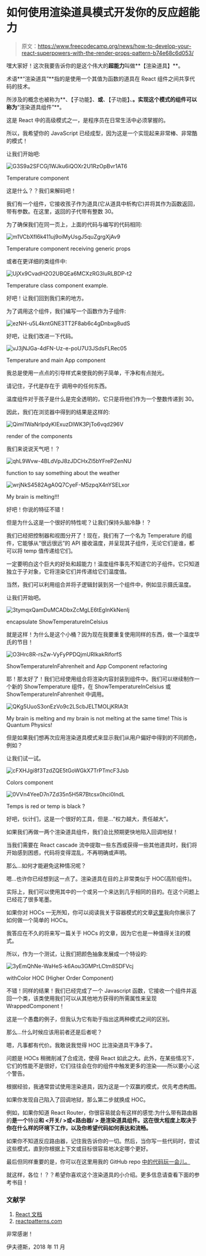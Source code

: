 # 如何使用渲染道具模式开发你的反应超能力

> 原文：<https://www.freecodecamp.org/news/how-to-develop-your-react-superpowers-with-the-render-props-pattern-b74e68c6d053/>

嘿大家好！这次我要告诉你的是这个伟大的**超能力**叫做**【渲染道具】**。

术语**“渲染道具”**指的是使用一个其值为函数的道具在 React 组件之间共享代码的技术。

所涉及的概念也被称为**、【子功能】、**或**、【子功能】、**。实现这个模式的组件可以称为**“渲染道具组件”**。

这是 React 中的高级模式之一，是程序员在日常生活中必须掌握的。

所以，我希望你的 JavaScript 已经成型，因为这是一个实现起来非常棒、非常酷的模式！

让我们开始吧:

![G3S9a2SFCGj1WJku6iQOXr2U1RzOpBvr1AT6](img/60b6e2aa290faeb94cf87dcc57c5d049.png)

Temperature component

这是什么？？我们来解码吧！

我们有一个组件，它接收孩子作为道具(它从道具中析构它)并将其作为函数返回，带有参数。在这里，返回的子代带有整数 30。

为了确保我们在同一页上，上面的代码与编写的代码相同:

![m1VCbXfI6k411uj9oiMyUsgJ5quZgrgXjAv9](img/91e0d50c03e7bd143dd27c7fccba4a71.png)

Temperature component receiving generic props

或者在更详细的类组件中:

![UjXx9CvadH2O2UBQEa6MCXzRG3luRLBDP-t2](img/fe169d8b311a2aeb1dc64a1ff1f3660a.png)

Temperature class component example.

好吧！让我们回到我们来的地方。

为了调用这个组件，我们编写一个函数作为子组件:

![ezNH-u5L4kntGNE3TT2F8ab6c4gDnbxg8udS](img/422d634f51ce08d08f453fd19ae7d7a2.png)

好吧，让我们改进一下代码。

![vJ3jNJGa-4dFN-Uz-e-poU7U3JSdsFLRec05](img/9b7a7c9b66aeaa6053e630e65cc39ae9.png)

Temperature and main App component

我总是使用一点点的引导样式来使我的例子简单，干净和有点抛光。

请记住，子代是存在于 <temperature></temperature> 调用中的任何东西。

温度组件对于孩子是什么是完全透明的，它只是将他们作为一个整数传递到 30。

因此，我们在浏览器中得到的结果是这样的:

![Qiml1WaNrlpdyKIExuzDlWK3PjTo6vqd296V](img/c32af2d3fc45432954242286a5d48eec.png)

render of the components

我们来说说天气吧！？

![qhL9Wvw-4BLdVpJ8zJDCHxZl5bYFrePZenNU](img/17015b6b9c12ab646608907d9d520c67.png)

function to say something about the weather

![wrjNkS4582AgA0Q7CyeF-M5zpqX4nYSELxor](img/c0c06a6b5a01e3a237e7227e964af515.png)

My brain is melting!!!

好吧！你说的特征不错！

但是为什么这是一个很好的特性呢？让我们保持头脑冷静！？

我们已经把控制器和视图分开了！现在，我们有了一个名为 Temperature 的组件，它能够从“很远很远”的 API 接收温度，并呈现其子组件，无论它们是谁，都可以将 temp 值传递给它们。

一定要明白这个巨大的好处和超能力！温度组件事先不知道它的子组件。它只知道独立于子对象，它将渲染它们并传递给它们温度值。

当然，我们可以利用组合并将子逻辑封装到另一个组件中，例如显示摄氏温度。

让我们开始吧。

![3tymqxQamDuMCADbxZcMgLE6tEgInKkNenlj](img/44f269aaa2b615155d08e8a080599c00.png)

encapsulate ShowTemperatureInCelsius

就是这样！为什么是这个小桶？因为现在我要重复使用同样的东西，做一个温度华氏的节目！

![O3Hrc8R-rsZw-VyFyPPDQjmURIkakRiforfS](img/78bf0c44a74bbb8865f2f5ba9d721964.png)

ShowTemperatureInFahrenheit and App Component refactoring

耶！那太好了！我们已经使用组合将渲染内容封装到组件中。我们可以继续制作一个新的 ShowTemperature 组件，在 ShowTemperatureInCelsius 或 ShowTemperatureInFahrenheit 中调用。

![QKg5UuoS3onEzVo9c2LScbJELTMOLjKRlA3t](img/046df51a4d12c87ecea961c0fff07c87.png)

My brain is melting and my brain is not melting at the same time! This is Quantum Physics!

但是如果我们想再次应用渲染道具模式来显示我们从用户偏好中得到的不同颜色，例如？

让我们试一试。

![cFXHJgi8f3TzdZQE5tGoWGkX7TrPTmcF3Jsb](img/56335e84ef0d8bdb5c27c4e89fc91478.png)

Colors component

![0VVn4YeeD7n7Zd35n5H5R7Btcsx0hci0IndL](img/4d2286d97e012834265286bf0cb2eb1a.png)

Temps is red or temp is black ?

好吧，伙计们，这是一个很好的工具，但是…“权力越大，责任越大”。

如果我们再做一两个渲染道具组件，我们会比预期更快地陷入回调地狱！

当我们需要在 React cascade 流中提取一些东西或获得一些其他道具时，我们将开始感到困惑，代码将变得混乱，不再明确或声明。

那么…如何才能避免这种情况呢？

嗯…也许你已经想到这一点了。渲染道具在目的上非常类似于 HOC(高阶组件)。

实际上，我们可以使用其中的一个或另一个来达到几乎相同的目的。在这个问题上已经花了很多笔墨。

如果你对 HOCs 一无所知，你可以阅读我关于容器模式的文章[这里](https://medium.freecodecamp.org/react-superpowers-container-pattern-20d664bdae65)我向你展示了如何做一个简单的 HOCs。

我答应在不久的将来写一篇关于 HOCs 的文章，因为它也是一种值得关注的模式。

所以，作为一个测试，让我们把颜色抽象发展成一个特设的:

![3yEmQhNe-WaHeS-k6Aou3GMPrLCtm8SDFVcj](img/b477fb180260ba26f3cf7d264662a5ec.png)

withColor HOC (Higher Order Component)

不错！同样的结果！我们已经完成了一个 Javascript 函数，它接收一个组件并返回一个类，该类使用我们可以从其他地方获得的所需属性来呈现 WrappedComponent！

这是一个愚蠢的例子，但我认为它有助于指出这两种模式之间的区别。

那么…什么时候应该用前者还是后者呢？

嗯，凡事都有代价。我敢说我觉得 HOC 比渲染道具干净多了。

问题是 HOCs 稍微削减了合成流，使得 React 如此之大。此外，在某些情况下，它们的性能不是很好，它们往往会在你的组件中触发更多的渲染——所以要小心这个警告。

根据经验，我通常尝试使用渲染道具，因为这是一个双赢的模式，优先考虑构图。

如果你发现自己陷入了回调地狱，那么第二步就换成 HOC。

例如，如果你知道 React Router，你很容易就会有这样的感觉:为什么带有路由器的**是一个**特设**和 **<开关/ >或<路由器/ >** 是渲染道具组件。这在很大程度上取决于你在什么样的环境下工作，以及你希望代码如何表达和流畅。**

如果你不知道反应路由器，记住我告诉你的一切。然后，当你写一些代码时，尝试这些模式，直到你根据上下文或目标很容易地决定哪个更好。

最后但同样重要的是，你可以在这里用我的 GitHub repo [中的代码玩一会儿。](https://github.com/evedes/renderprops-pattern)

就这样，各位！？？希望你喜欢这个渲染道具的小介绍。更多信息请查看下面的参考书目！

### 文献学

1.  [React 文档](https://reactjs.org/docs/getting-started.html)
2.  [reactpatterns.com](https://reactpatterns.com)

非常感谢！

伊夫德斯，2018 年 11 月